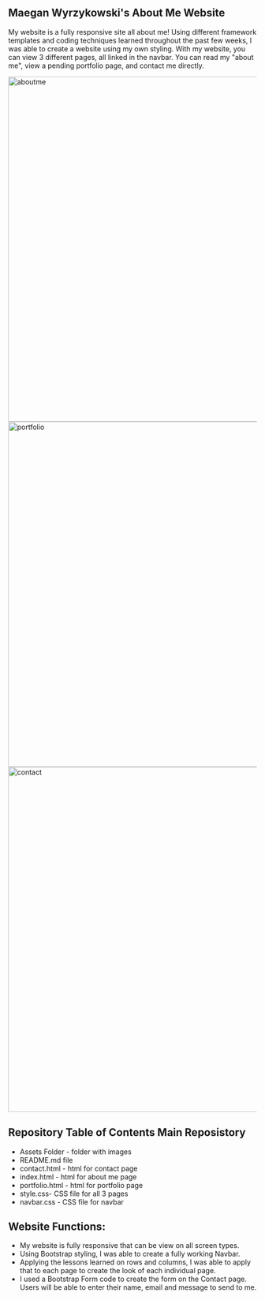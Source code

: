 ## Maegan Wyrzykowski's About Me Website

My website is a fully responsive site all about me! Using different framework templates and coding techniques learned throughout the past few weeks, I was able to create a website using my own styling. With my website, you can view 3 different pages, all linked in the navbar. You can read my "about me", view a pending portfolio page, and contact me directly.

<img width="700" alt="aboutme" src="https://user-images.githubusercontent.com/74063810/101389633-ba2e3000-388f-11eb-918d-3b23bc0ae587.PNG">
<img width="700" alt="portfolio" src="https://user-images.githubusercontent.com/74063810/101389924-1ee98a80-3890-11eb-9bbb-1cfc44446f58.PNG">
<img width="700" alt="contact" src="https://user-images.githubusercontent.com/74063810/101390049-3c1e5900-3890-11eb-964c-ab25b0d4fa17.PNG">


## Repository Table of Contents Main Reposistory
  - Assets Folder - folder with images
  - README.md file
  - contact.html - html for contact page
  - index.html - html for about me page
  - portfolio.html - html for portfolio page
  - style.css- CSS file for all 3 pages
  - navbar.css - CSS file for navbar
  
 ## Website Functions:
  - My website is fully responsive that can be view on all screen types. 
  - Using Bootstrap styling, I was able to create a fully working Navbar.
  - Applying the lessons learned on rows and columns, I was able to apply that to each page to create the look of each individual page.
  - I used a Bootstrap Form code to create the form on the Contact page. Users will be able to enter their name, email and message to send to me.
